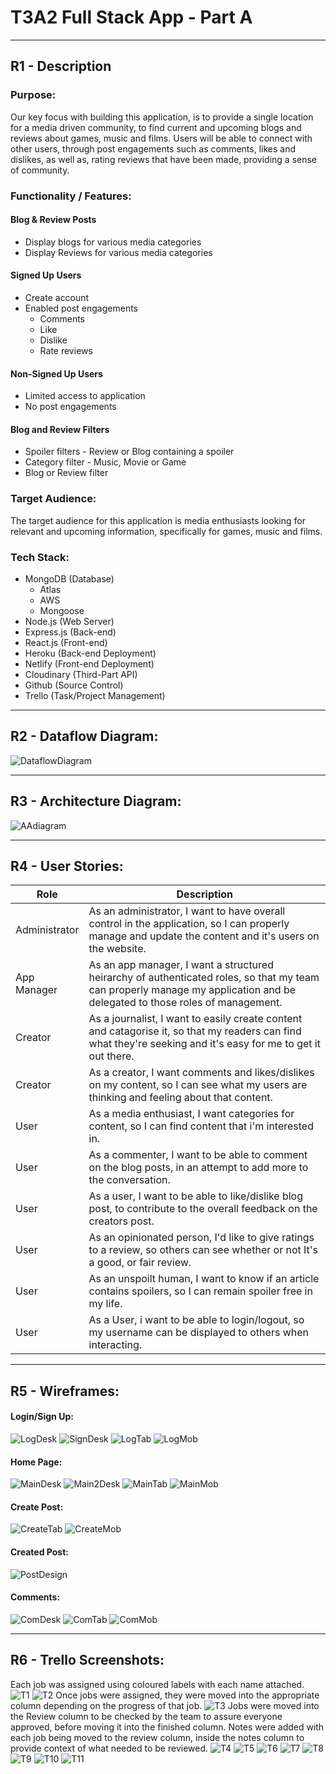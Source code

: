 # T3A2 Full Stack App - Part A
---
## R1 - Description
### Purpose:
Our key focus with building this application, is to provide a single location for a media driven community, to find current and upcoming blogs and reviews about games, music and films. Users will be able to connect with other users, through post engagements such as comments, likes and dislikes, as well as, rating reviews that have been made, providing a sense of community. 

### Functionality / Features:

#### Blog & Review Posts
- Display blogs for various media categories
- Display Reviews for various media categories

#### Signed Up Users
- Create account
- Enabled post engagements
  - Comments
  - Like
  - Dislike
  - Rate reviews

#### Non-Signed Up Users
- Limited access to application
- No post engagements

#### Blog and Review Filters
- Spoiler filters - Review or Blog containing a spoiler
- Category filter - Music, Movie or Game
- Blog or Review filter

### Target Audience:
The target audience for this application is media enthusiasts looking for relevant and upcoming information, specifically for games, music and films. 

### Tech Stack: 

- MongoDB (Database)
    - Atlas
    - AWS
    - Mongoose  
- Node.js (Web Server) 
- Express.js (Back-end)
- React.js (Front-end)
- Heroku (Back-end Deployment)
- Netlify (Front-end Deployment)
- Cloudinary (Third-Part API)
- Github (Source Control)
- Trello (Task/Project Management)

---
## R2 - Dataflow Diagram:
![DataflowDiagram](docs/DFD.png)

---
## R3 - Architecture Diagram:
![AAdiagram](/docs/Arch%20Diagram.png)

---
## R4 - User Stories:
| Role          | Description                                                                                                                                                                |
| ------------- | -------------------------------------------------------------------------------------------------------------------------------------------------------------------------- |
| Administrator | As an administrator, I want to have overall control in the application, so I can properly manage and update the content and it's users on the website.                     |
| App Manager   | As an app manager, I want a structured heirarchy of authenticated roles, so that my team can properly manage my application and be delegated to those roles of management. |
| Creator       | As a journalist, I want to easily create content and catagorise it, so that my readers can find what they're seeking and it's easy for me to get it out there.             |
| Creator       | As a creator, I want comments and likes/dislikes on my content, so I can see what my users are thinking and feeling about that content.                                    |
| User          | As a media enthusiast, I want categories for content, so I can find content that i'm interested in.                                                                        |
| User          | As a commenter, I want to be able to comment on the blog posts, in an attempt to add more to the conversation.                                                             |
| User          | As a user, I want to be able to like/dislike blog post, to contribute to the overall feedback on the creators post.                                                        |
| User          | As an opinionated person, I'd like to give ratings to a review, so others can see whether or not It's a good, or fair review.                                              |
| User          | As an unspoilt human, I want to know if an article contains spoilers, so I can remain spoiler free in my life.                                                             |
| User          | As a User, i want to be able to login/logout, so my username can be displayed to others when interacting.                                                                  |

---
## R5 - Wireframes:
#### Login/Sign Up:
![LogDesk](docs/Wireframes/Login%20desktop.png)
![SignDesk](docs/Wireframes/Sign%20Up%20desktop.png)
![LogTab](docs/Wireframes/Login_Signup%20tablet.png)
![LogMob](docs/Wireframes/Login_signup%20Mobile.png)
#### Home Page:
![MainDesk](docs/Wireframes/Main%20desktop.png)
![Main2Desk](docs/Wireframes/Main%202.0%20desktop.png)
![MainTab](docs/Wireframes/Main%20tablet.png)
![MainMob](docs/Wireframes/Main%20mobile.png)
#### Create Post:
![CreateTab](docs/Wireframes/Create%20Post%20tablet.png)
![CreateMob](docs/Wireframes/Mobile%20Create%20Post.png)
#### Created Post:
![PostDesign](docs/Wireframes/Post%20Design.png)
#### Comments:
![ComDesk](docs/Wireframes/Comments%20desktop.png)
![ComTab](docs/Wireframes/Comments%20tablet.png)
![ComMob](doc/../docs/Wireframes/Comments_See%20More%20mobile.png)

---
## R6 - Trello Screenshots:
Each job was assigned using coloured labels with each name attached.
![T1](docs/Trello/Trello_1.png)
![T2](docs/Trello/Trello_2.png)
Once jobs were assigned, they were moved into the appropriate column depending on the progress of that job. 
![T3](docs/Trello/Trello_3.png)
Jobs were moved into the Review column to be checked by the team to assure everyone approved, before moving it into the finished column. Notes were added with each job being moved to the review column, inside the notes column to provide context of what needed to be reviewed.
![T4](docs/Trello/Trello_4.png)
![T5](docs/Trello/Trello_5.png)
![T6](docs/Trello/trello_6.png)
![T7](docs/Trello/Trello_7.png)
![T8](docs/Trello/Trello_8.png)
![T9](docs/Trello/Trello_9.png)
![T10](docs/Trello/Trello_10.png)
![T11](docs/Trello/Trello_11.png)
